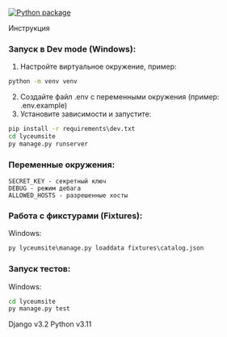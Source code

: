 [![Python package](https://github.com/sagadav/django-int-yandex/actions/workflows/python-package.yml/badge.svg?branch=dev)](https://github.com/sagadav/django-int-yandex/actions/workflows/python-package.yml)

Инструкция

### Запуск в Dev mode (Windows):

1. Настройте виртуальное окружение, пример:

```cmd
python -m venv venv
```

2. Создайте файл .env с переменными окружения (пример: .env.example)
3. Установите зависимости и запустите:

```cmd
pip install -r requirements\dev.txt
cd lyceumsite
py manage.py runserver
```

### Переменные окружения:

```
SECRET_KEY - секретный ключ
DEBUG - режим дебага
ALLOWED_HOSTS - разрешенные хосты
```

### Работа с фикстурами (Fixtures):  
Windows:
```cmd
py lyceumsite\manage.py loaddata fixtures\catalog.json
```

### Запуск тестов:  
Windows:
```cmd
cd lyceumsite
py manage.py test
```

Django v3.2
Python v3.11
